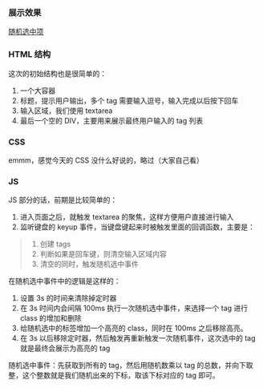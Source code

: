 ### 展示效果

[随机选中项](http://project-demo.ihsxu.com//random-choice-picker/index.html)

### HTML 结构

这次的初始结构也是很简单的：

1. 一个大容器
2. 标题，提示用户输出，多个 tag 需要输入逗号，输入完成以后按下回车
3. 输入区域，我们使用 textarea
4. 最后一个空的 DIV，主要用来展示最终用户输入的 tag 列表

### CSS

emmm，感觉今天的 CSS 没什么好说的，略过（大家自己看）

### JS

JS 部分的话，前期是比较简单的：

1. 进入页面之后，就触发 textarea 的聚焦，这样方便用户直接进行输入
2. 监听键盘的 keyup 事件，当键盘键起来时被触发里面的回调函数，主要是：

> 1. 创建 tags
> 2. 判断如果是回车键，则清空输入区域内容
> 3. 清空的同时，触发随机选中事件

在随机选中事件中的逻辑是这样的：

1. 设置 3s 的时间来清除掉定时器
2. 在 3s 时间内会间隔 100ms 执行一次随机选中事件，来选择一个 tag 进行 class 的增加和删除
3. 给随机选中的标签增加一个高亮的 class，同时在 100ms 之后移除高亮。
4. 在 3s 以后移除定时器，然后触发再重新触发一次随机事件，这次选中的 tag 就是最终会展示为高亮的 tag

随机选中事件：先获取到所有的 tag，然后用随机数乘以 tag 的总数，并向下取整，这个整数就是我们随机出来的下标，取该下标对应的 tag 即可。
